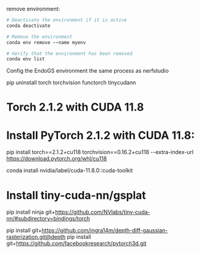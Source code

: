 remove environment:

```ruby
# Deactivate the environment if it is active
conda deactivate

# Remove the environment
conda env remove --name myenv

# Verify that the environment has been removed
conda env list
```
Config the EndoGS environment the same process as nerfstudio

pip uninstall torch torchvision functorch tinycudann

# Torch 2.1.2 with CUDA 11.8 
# Install PyTorch 2.1.2 with CUDA 11.8:
pip install torch==2.1.2+cu118 torchvision==0.16.2+cu118 --extra-index-url https://download.pytorch.org/whl/cu118

conda install nvidia/label/cuda-11.8.0::cuda-toolkit
# Install tiny-cuda-nn/gsplat
pip install ninja git+https://github.com/NVlabs/tiny-cuda-nn/#subdirectory=bindings/torch

pip install git+https://github.com/ingra14m/depth-diff-gaussian-rasterization.git@depth
pip install git+https://github.com/facebookresearch/pytorch3d.git
